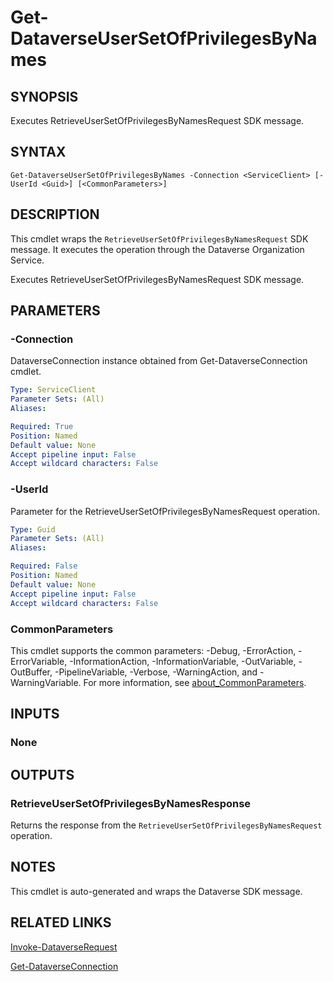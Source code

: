 # Get-DataverseUserSetOfPrivilegesByNames

## SYNOPSIS
Executes RetrieveUserSetOfPrivilegesByNamesRequest SDK message.

## SYNTAX

```
Get-DataverseUserSetOfPrivilegesByNames -Connection <ServiceClient> [-UserId <Guid>] [<CommonParameters>]
```

## DESCRIPTION

This cmdlet wraps the `RetrieveUserSetOfPrivilegesByNamesRequest` SDK message. It executes the operation through the Dataverse Organization Service.

Executes RetrieveUserSetOfPrivilegesByNamesRequest SDK message.

## PARAMETERS

### -Connection
DataverseConnection instance obtained from Get-DataverseConnection cmdlet.

```yaml
Type: ServiceClient
Parameter Sets: (All)
Aliases:

Required: True
Position: Named
Default value: None
Accept pipeline input: False
Accept wildcard characters: False
```
### -UserId
Parameter for the RetrieveUserSetOfPrivilegesByNamesRequest operation.

```yaml
Type: Guid
Parameter Sets: (All)
Aliases:

Required: False
Position: Named
Default value: None
Accept pipeline input: False
Accept wildcard characters: False
```
### CommonParameters
This cmdlet supports the common parameters: -Debug, -ErrorAction, -ErrorVariable, -InformationAction, -InformationVariable, -OutVariable, -OutBuffer, -PipelineVariable, -Verbose, -WarningAction, and -WarningVariable. For more information, see [about_CommonParameters](http://go.microsoft.com/fwlink/?LinkID=113216).

## INPUTS

### None

## OUTPUTS

### RetrieveUserSetOfPrivilegesByNamesResponse

Returns the response from the `RetrieveUserSetOfPrivilegesByNamesRequest` operation.

## NOTES

This cmdlet is auto-generated and wraps the Dataverse SDK message.

## RELATED LINKS

[Invoke-DataverseRequest](Invoke-DataverseRequest.md)

[Get-DataverseConnection](Get-DataverseConnection.md)
